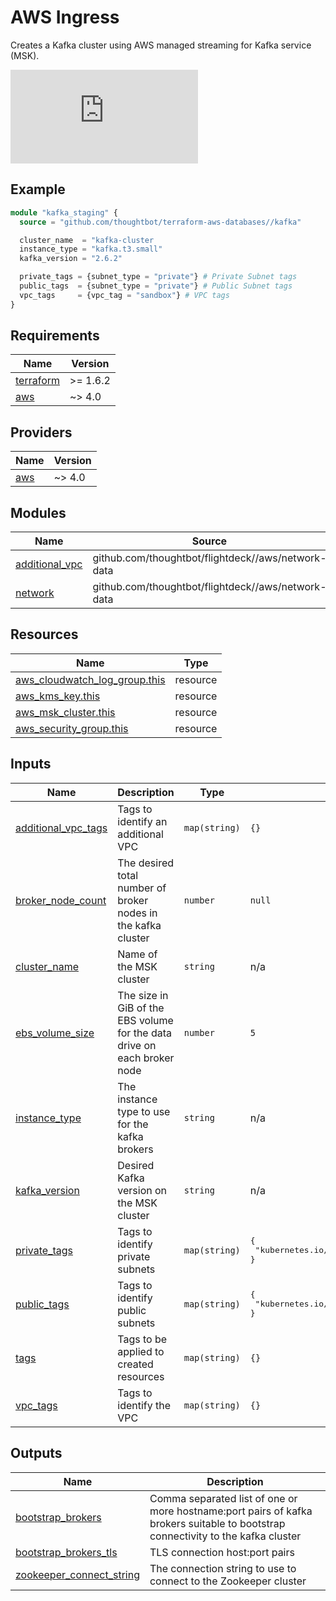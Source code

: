 # AWS Ingress

Creates a Kafka cluster using AWS managed streaming for Kafka service (MSK).

![AWS managed streaming for Kafka service](https://docs.aws.amazon.com/msk/latest/developerguide/what-is-msk.html)

## Example

```terraform
module "kafka_staging" {
  source = "github.com/thoughtbot/terraform-aws-databases//kafka"

  cluster_name  = "kafka-cluster
  instance_type = "kafka.t3.small"
  kafka_version = "2.6.2"

  private_tags = {subnet_type = "private"} # Private Subnet tags
  public_tags  = {subnet_type = "private"} # Public Subnet tags
  vpc_tags     = {vpc_tag = "sandbox"} # VPC tags
}
```
<!-- BEGIN_TF_DOCS -->
## Requirements

| Name | Version |
|------|---------|
| <a name="requirement_terraform"></a> [terraform](#requirement\_terraform) | >= 1.6.2 |
| <a name="requirement_aws"></a> [aws](#requirement\_aws) | ~> 4.0 |

## Providers

| Name | Version |
|------|---------|
| <a name="provider_aws"></a> [aws](#provider\_aws) | ~> 4.0 |

## Modules

| Name | Source | Version |
|------|--------|---------|
| <a name="module_additional_vpc"></a> [additional\_vpc](#module\_additional\_vpc) | github.com/thoughtbot/flightdeck//aws/network-data | v0.9.2 |
| <a name="module_network"></a> [network](#module\_network) | github.com/thoughtbot/flightdeck//aws/network-data | v0.9.2 |

## Resources

| Name | Type |
|------|------|
| [aws_cloudwatch_log_group.this](https://registry.terraform.io/providers/hashicorp/aws/latest/docs/resources/cloudwatch_log_group) | resource |
| [aws_kms_key.this](https://registry.terraform.io/providers/hashicorp/aws/latest/docs/resources/kms_key) | resource |
| [aws_msk_cluster.this](https://registry.terraform.io/providers/hashicorp/aws/latest/docs/resources/msk_cluster) | resource |
| [aws_security_group.this](https://registry.terraform.io/providers/hashicorp/aws/latest/docs/resources/security_group) | resource |

## Inputs

| Name | Description | Type | Default | Required |
|------|-------------|------|---------|:--------:|
| <a name="input_additional_vpc_tags"></a> [additional\_vpc\_tags](#input\_additional\_vpc\_tags) | Tags to identify an additional VPC | `map(string)` | `{}` | no |
| <a name="input_broker_node_count"></a> [broker\_node\_count](#input\_broker\_node\_count) | The desired total number of broker nodes in the kafka cluster | `number` | `null` | no |
| <a name="input_cluster_name"></a> [cluster\_name](#input\_cluster\_name) | Name of the MSK cluster | `string` | n/a | yes |
| <a name="input_ebs_volume_size"></a> [ebs\_volume\_size](#input\_ebs\_volume\_size) | The size in GiB of the EBS volume for the data drive on each broker node | `number` | `5` | no |
| <a name="input_instance_type"></a> [instance\_type](#input\_instance\_type) | The instance type to use for the kafka brokers | `string` | n/a | yes |
| <a name="input_kafka_version"></a> [kafka\_version](#input\_kafka\_version) | Desired Kafka version on the MSK cluster | `string` | n/a | yes |
| <a name="input_private_tags"></a> [private\_tags](#input\_private\_tags) | Tags to identify private subnets | `map(string)` | <pre>{<br>  "kubernetes.io/role/internal-elb": "1"<br>}</pre> | no |
| <a name="input_public_tags"></a> [public\_tags](#input\_public\_tags) | Tags to identify public subnets | `map(string)` | <pre>{<br>  "kubernetes.io/role/elb": "1"<br>}</pre> | no |
| <a name="input_tags"></a> [tags](#input\_tags) | Tags to be applied to created resources | `map(string)` | `{}` | no |
| <a name="input_vpc_tags"></a> [vpc\_tags](#input\_vpc\_tags) | Tags to identify the VPC | `map(string)` | `{}` | no |

## Outputs

| Name | Description |
|------|-------------|
| <a name="output_bootstrap_brokers"></a> [bootstrap\_brokers](#output\_bootstrap\_brokers) | Comma separated list of one or more hostname:port pairs of kafka brokers suitable to bootstrap connectivity to the kafka cluster |
| <a name="output_bootstrap_brokers_tls"></a> [bootstrap\_brokers\_tls](#output\_bootstrap\_brokers\_tls) | TLS connection host:port pairs |
| <a name="output_zookeeper_connect_string"></a> [zookeeper\_connect\_string](#output\_zookeeper\_connect\_string) | The connection string to use to connect to the Zookeeper cluster |
<!-- END_TF_DOCS -->